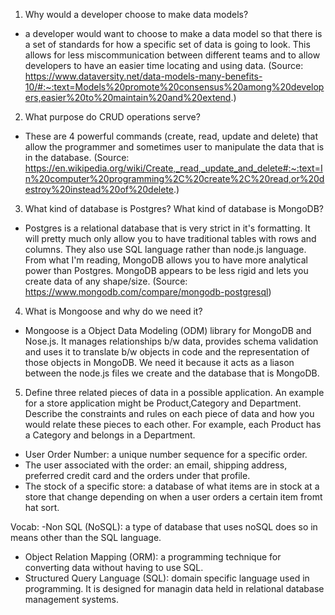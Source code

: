 1. Why would a developer choose to make data models?
- a developer would want to choose to make a data model so that there is a set of standards for how a specific set of data is going to look. This allows for less miscommunication between different teams and to allow developers to have an easier time locating and using data. (Source: https://www.dataversity.net/data-models-many-benefits-10/#:~:text=Models%20promote%20consensus%20among%20developers,easier%20to%20maintain%20and%20extend.)
2. What purpose do CRUD operations serve?
- These are 4 powerful commands (create, read, update and delete) that allow the programmer and sometimes user to manipulate the data that is in the database. (Source: https://en.wikipedia.org/wiki/Create,_read,_update_and_delete#:~:text=In%20computer%20programming%2C%20create%2C%20read,or%20destroy%20instead%20of%20delete.)
3. What kind of database is Postgres? What kind of database is MongoDB?
- Postgres is a relational database that is very strict in it's formatting. It will pretty much only allow you to have traditional tables with rows and columns. They also use SQL language rather than node.js language. From what I'm reading, MongoDB allows you to have more analytical power than Postgres. MongoDB appears to be less rigid and lets you create data of any shape/size. (Source: https://www.mongodb.com/compare/mongodb-postgresql)
4. What is Mongoose and why do we need it?
- Mongoose is a Object Data Modeling (ODM) library for MongoDB and Nose.js. It manages relationships b/w data, provides schema validation and uses it to translate b/w objects in code and the representation of those objects in MongoDB. We need it because it acts as a liason between the node.js files we create and the database that is MongoDB. 

5. Define three related pieces of data in a possible application. An example for a store application might be Product,Category and Department. Describe the constraints and rules on each piece of data and how you would relate these pieces to each other. For example, each Product has a Category and belongs in a Department.
- User Order Number: a unique number sequence for a specific order. 
- The user associated with the order: an email, shipping address, preferred credit card and the orders under that profile. 
- The stock of a specific store: a database of what items are in stock at a store that change depending on when a user orders a certain item fromt hat sort. 

Vocab: 
-Non SQL (NoSQL): a type of database that uses noSQL does so in means other than the SQL language. 
- Object Relation Mapping (ORM): a programming technique for converting data without having to use SQL. 
- Structured Query Language (SQL): domain specific language used in programming. It is designed for managin data held in relational database management systems. 
